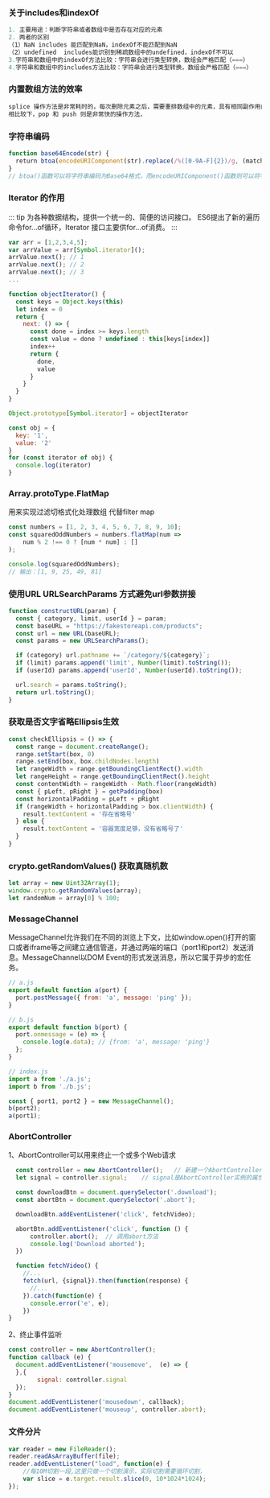 ### 关于includes和indexOf

``` javascript
1. 主要用途：判断字符串或者数组中是否存在对应的元素
2. 两者的区别
（1）NaN includes 能匹配到NaN，indexOf不能匹配到NaN
（2）undefined  includes能识别到稀疏数组中的undefined，indexOf不可以
3.字符串和数组中的indexOf方法比较：字符串会进行类型转换，数组会严格匹配（===）
4.字符串和数组中的includes方法比较：字符串会进行类型转换，数组会严格匹配（===）

```  

### 内置数组方法的效率
``` javascript
splice 操作方法是非常耗时的，每次删除元素之后，需要重排数组中的元素，具有相同副作用的操作方法还有 unshift 和 shift 
相比较下，pop 和 push 则是非常快的操作方法，
```

### 字符串编码
``` javascript
function base64Encode(str) {
  return btoa(encodeURIComponent(str).replace(/%([0-9A-F]{2})/g, (match, p1) => String.fromCharCode('0x' + p1)));
}
// btoa()函数可以将字符串编码为Base64格式，而encodeURIComponent()函数则可以将字符串转换为可传输的URI格式。我们还使用了一个正则表达式来将URI格式中的特殊字符进行替换。
```

### Iterator 的作用
::: tip
为各种数据结构，提供一个统一的、简便的访问接口。
ES6提出了新的遍历命令for...of循环，Iterator 接口主要供for...of消费。
:::

``` javascript
var arr = [1,2,3,4,5];
var arrValue = arr[Symbol.iterator]();
arrValue.next(); // 1
arrValue.next(); // 2
arrValue.next(); // 3
...
```

``` javascript
function objectIterator() {
  const keys = Object.keys(this)
  let index = 0
  return {
    next: () => {
      const done = index >= keys.length
      const value = done ? undefined : this[keys[index]]
      index++
      return {
        done,
        value
      }
    }
  }
}

Object.prototype[Symbol.iterator] = objectIterator

const obj = {
  key: '1',
  value: '2'
}
for (const iterator of obj) {
  console.log(iterator)
}
```

### Array.protoType.FlatMap
用来实现过滤切格式化处理数组 代替filter map

``` javascript
const numbers = [1, 2, 3, 4, 5, 6, 7, 8, 9, 10];
const squaredOddNumbers = numbers.flatMap(num => 
    num % 2 !== 0 ? [num * num] : []
);

console.log(squaredOddNumbers);
// 输出：[1, 9, 25, 49, 81]
```

### 使用URL URLSearchParams 方式避免url参数拼接

``` javascript
function constructURL(param) {
  const { category, limit, userId } = param;
  const baseURL = "https://fakestoreapi.com/products";
  const url = new URL(baseURL);
  const params = new URLSearchParams();

  if (category) url.pathname += `/category/${category}`;
  if (limit) params.append('limit', Number(limit).toString());
  if (userId) params.append('userId', Number(userId).toString());

  url.search = params.toString();
  return url.toString();
}

```

### 获取是否文字省略Ellipsis生效

``` javascript
const checkEllipsis = () => {
  const range = document.createRange();
  range.setStart(box, 0)
  range.setEnd(box, box.childNodes.length)
  let rangeWidth = range.getBoundingClientRect().width
  let rangeHeight = range.getBoundingClientRect().height
  const contentWidth = rangeWidth - Math.floor(rangeWidth)
  const { pLeft, pRight } = getPadding(box)
  const horizontalPadding = pLeft + pRight
  if (rangeWidth + horizontalPadding > box.clientWidth) {
    result.textContent = '存在省略号'
  } else {
    result.textContent = '容器宽度足够，没有省略号了'
  }
}

```

### crypto.getRandomValues() 获取真随机数

``` javascript
let array = new Uint32Array(1);
window.crypto.getRandomValues(array);
let randomNum = array[0] % 100;
```

### MessageChannel 

MessageChannel允许我们在不同的浏览上下文，比如window.open()打开的窗口或者iframe等之间建立通信管道，并通过两端的端口（port1和port2）发送消息。MessageChannel以DOM Event的形式发送消息，所以它属于异步的宏任务。

``` javascript
// a.js
export default function a(port) {
  port.postMessage({ from: 'a', message: 'ping' });
}

// b.js
export default function b(port) {
  port.onmessage = (e) => {
    console.log(e.data); // {from: 'a', message: 'ping'}
  };
}

// index.js
import a from './a.js';
import b from './b.js';

const { port1, port2 } = new MessageChannel();
b(port2);
a(port1);
```

### AbortController
1、AbortController可以用来终止一个或多个Web请求

``` javascript
  const controller = new AbortController();   // 新建一个AbortController实例
  let signal = controller.signal;    // signal是AbortController实例的属性

  const downloadBtn = document.querySelector('.download');
  const abortBtn = document.querySelector('.abort');

  downloadBtn.addEventListener('click', fetchVideo);

  abortBtn.addEventListener('click', function () {
      controller.abort();  // 调用abort方法
      console.log('Download aborted');
  })

  function fetchVideo() {
    //...
    fetch(url, {signal}).then(function(response) {
      //...
    }).catch(function(e) {
      console.error('e', e);
    })
}
```

2、终止事件监听

``` javascript
const controller = new AbortController();
function callback (e) {
  document.addEventListener('mousemove',  (e) => {
  },{
        signal: controller.signal  
  });
}
document.addEventListener('mousedown', callback);
document.addEventListener('mouseup', controller.abort);
```

### 文件分片

``` javascript
var reader = new FileReader();
reader.readAsArrayBuffer(file);
reader.addEventListener("load", function(e) {
    //每10M切割一段,这里只做一个切割演示，实际切割需要循环切割，
    var slice = e.target.result.slice(0, 10*1024*1024);
});
```
